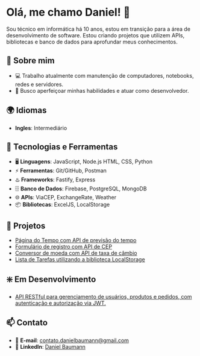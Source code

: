 # Olá, me chamo Daniel! 👋

Sou técnico em informática há 10 anos, estou em transição para a área de desenvolvimento de software. Estou criando projetos que utilizem APIs, bibliotecas e banco de dados para aprofundar meus conhecimentos.

## 🚀 Sobre mim

- 💻 Trabalho atualmente com manutenção de computadores, notebooks, redes e servidores.
- 🎯 Busco aperfeiçoar minhas habilidades e atuar como desenvolvedor.

## 🌍 Idiomas

- **Ingles**: Intermediário

## 🔧 Tecnologias e Ferramentas

- 🖥️ **Linguagens**: JavaScript, Node.js HTML, CSS, Python
- ⚡ **Ferramentas**: Git/GitHub, Postman
- ♨️ **Frameworks**: Fastify, Express
- 🗄️ **Banco de Dados**: Firebase, PostgreSQL, MongoDB
- 🌐 **APIs**: ViaCEP, ExchangeRate, Weather
- 📦 **Bibliotecas**: ExcelJS, LocalStorage

## 📌 Projetos

- [Página do Tempo com API de previsão do tempo](https://weather-now-beryl.vercel.app/)
- [Formulário de registro com API de CEP](https://fast-cep-reg.vercel.app/)
- [Conversor de moeda com API de taxa de câmbio](https://convert-easy-smoky.vercel.app/)
- [Lista de Tarefas utilizando a biblioteca LocalStorage](https://task-vault-eight.vercel.app/)

## ❇️ Em Desenvolvimento
- [API RESTful para gerenciamento de usuários, produtos e pedidos, com autenticação e autorização via JWT.](https://github.com/BregNights/users-node-api)

## 📫 Contato

- 📧 **E-mail**: contato.danielbaumann@gmail.com
- 💼 **LinkedIn**: [Daniel Baumann](https://www.linkedin.com/in/eudanielbaumann/)